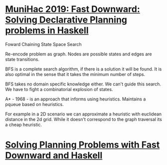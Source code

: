 # [MuniHac 2019: Fast Downward: Solving Declarative Planning problems in Haskell](https://www.youtube.com/watch?v=riugQmHx0K0)

Foward Chaining State Space Search

Re-encode problem as graph. Nodes are possible states and edges are state transitions.

BFS is a complete search algorithm, if there is a solution it will be found. It is also optimal in the sense that it takes the minimum number of steps.

BFS takes no domain specific knowledge either. We can't guide this search. We have to fight a combinatorial explosion of states.

A* - 1968 - is an approach that informs using heuristics. Maintains a pqueue based on heuristics.

For example in a 2D scenario we can approximate a heuristic with euclidean distance in the 2d grid. While it doesn't correspond to the graph traversal its a cheap heuristic.


# [Solving Planning Problems with Fast Downward and Haskell](https://ocharles.org.uk/blog/posts/2018-12-25-fast-downward.html)
